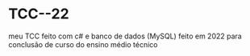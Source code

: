 # TCC--22
meu TCC feito com c# e banco de dados (MySQL)
feito em 2022 para conclusão de curso do ensino médio técnico 

